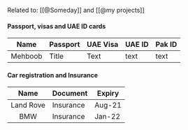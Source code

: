 Related to: [[@Someday]] and [[@my projects]]

#### Passport, visas and UAE ID cards


| Name      | Passport     | UAE Visa | UAE ID | Pak ID |
| :--------:| ------------ |----------|--------|--------|
| Mehboob   | Title        | Text     | text   | text   |



#### Car registration and Insurance

| Name      | Document     |  Expiry  | 
|:---------:| ------------ |----------|
| Land Rove | Insurance    | Aug-21   |
| BMW       | Insurance    | Jan-22   |